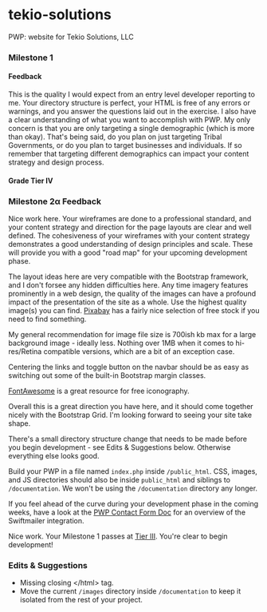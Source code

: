 # tekio-solutions
PWP: website for Tekio Solutions, LLC

### Milestone 1

#### Feedback 

This is the quality I would expect from an entry level developer reporting to me. Your directory structure is perfect, your HTML is free of any errors or warnings, and you answer the questions laid out in the exercise. I also have a clear understanding of what you want to accomplish with PWP. My only concern is that you are only targeting a single demographic (which is more than okay). That's being said, do you plan on just targeting Tribal Governments, or do you plan to target businesses and individuals. If so remember that targeting different demographics can impact your content strategy and design process. 

#### Grade Tier IV

### Milestone 2&alpha; Feedback
Nice work here. Your wireframes are done to a professional standard, and your content strategy and direction for the page layouts are clear and well defined. The cohesiveness of your wireframes with your content strategy demonstrates a good understanding of design principles and scale. These will provide you with a good "road map" for your upcoming development phase.

The layout ideas here are very compatible with the Bootstrap framework, and I don't forsee any hidden difficulties here. Any time imagery features prominently in a web design, the quality of the images can have a profound impact of the presentation of the site as a whole. Use the highest quality image(s) you can find. [Pixabay](https://pixabay.com/) has a fairly nice selection of free stock if you need to find something. 

My general recommendation for image file size is 700ish kb max  for a large background image - ideally less. Nothing over 1MB when it comes to  hi-res/Retina compatible versions, which are a bit of an exception case.

Centering the links and toggle button on the navbar should be as easy as switching out some of the built-in Bootstrap margin classes.

[FontAwesome](https://fontawesome.com/) is a great resource for free iconography.

Overall this is a great direction you have here, and it should come together nicely with the Bootstrap Grid. I'm looking forward to seeing your site take shape.

There's a small directory structure change that needs to be made before you begin development - see Edits &amp; Suggestions below. Otherwise everything else looks good.

Build your PWP in a file named `index.php` inside `/public_html`. CSS, images, and JS directories should also be inside `public_html` and siblings to `/documentation`. We won't be using the `/documentation` directory any longer.

If you feel ahead of the curve during your development phase in the coming weeks, have a look at the [PWP Contact Form Doc](https://bootcamp-coders.cnm.edu/class-materials/jquery-validated-captcha-form/) for an overview of the Swiftmailer integration.

Nice work. Your Milestone 1 passes at [Tier III](https://bootcamp-coders.cnm.edu/projects/personal/rubric/). You're clear to begin development!

### Edits &amp; Suggestions
- Missing closing &lt;/html&gt; tag.
- Move the current `/images` directory inside `/documentation` to keep it isolated from the rest of your project.
